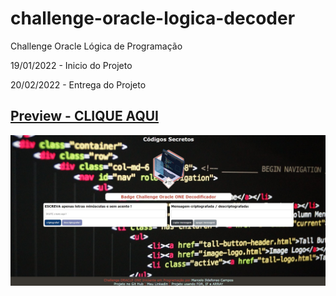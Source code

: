 # challenge-oracle-logica-decoder
Challenge Oracle Lógica de Programação

19/01/2022 - Inicio do Projeto

20/02/2022 - Entrega do Projeto

## [Preview - CLIQUE AQUI](https://marceloicampos.github.io/challenge-oracle-logica-decoder/)

![](https://raw.githubusercontent.com/marceloicampos/challenge-oracle-logica-decoder/main/images/decoder.jpg)

